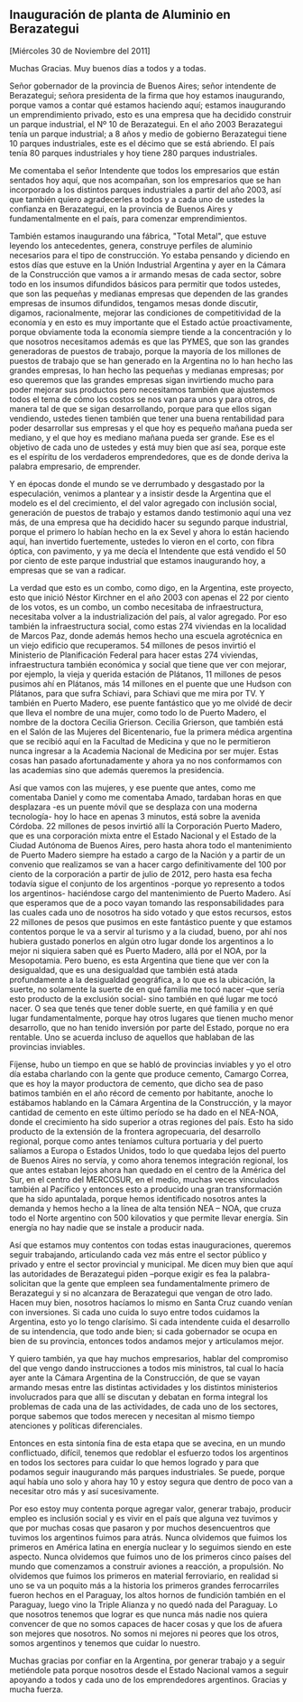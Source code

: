 Inauguración de planta de Aluminio en Berazategui
-------------------------------------------------

[Miércoles 30 de Noviembre del 2011]

Muchas Gracias. Muy buenos días a todos y a todas.

Señor gobernador de la provincia de Buenos Aires; señor intendente de
Berazategui; señora presidenta de la firma que hoy estamos inaugurando,
porque vamos a contar qué estamos haciendo aquí; estamos inaugurando un
emprendimiento privado, esto es una empresa que ha decidido construir un
parque industrial, el Nº 10 de Berazategui. En el año 2003 Berazategui
tenía un parque industrial; a 8 años y medio de gobierno Berazategui
tiene 10 parques industriales, este es el décimo que se está abriendo.
El país tenía 80 parques industriales y hoy tiene 280 parques
industriales.

Me comentaba el señor Intendente que todos los empresarios que están
sentados hoy aquí, que nos acompañan, son los empresarios que se han
incorporado a los distintos parques industriales a partir del año 2003,
así que también quiero agradecerles a todos y a cada uno de ustedes la
confianza en Berazategui, en la provincia de Buenos Aires y
fundamentalmente en el país, para comenzar emprendimientos.

También estamos inaugurando una fábrica, "Total Metal", que estuve
leyendo los antecedentes, genera, construye perfiles de aluminio
necesarios para el tipo de construcción. Yo estaba pensando y diciendo
en estos días que estuve en la Unión Industrial Argentina y ayer en la
Cámara de la Construcción que vamos a ir armando mesas de cada sector,
sobre todo en los insumos difundidos básicos para permitir que todos
ustedes, que son las pequeñas y medianas empresas que dependen de las
grandes empresas de insumos difundidos, tengamos mesas donde discutir,
digamos, racionalmente, mejorar las condiciones de competitividad de la
economía y en esto es muy importante que el Estado actúe proactivamente,
porque obviamente toda la economía siempre tiende a la concentración y
lo que nosotros necesitamos además es que las PYMES, que son las grandes
generadoras de puestos de trabajo, porque la mayoría de los millones de
puestos de trabajo que se han generado en la Argentina no lo han hecho
las grandes empresas, lo han hecho las pequeñas y medianas empresas; por
eso queremos que las grandes empresas sigan invirtiendo mucho para poder
mejorar sus productos pero necesitamos también que ajustemos todos el
tema de cómo los costos se nos van para unos y para otros, de manera tal
de que se sigan desarrollando, porque para que ellos sigan vendiendo,
ustedes tienen también que tener una buena rentabilidad para poder
desarrollar sus empresas y el que hoy es pequeño mañana pueda ser
mediano, y el que hoy es mediano mañana pueda ser grande. Ese es el
objetivo de cada uno de ustedes y está muy bien que así sea, porque este
es el espíritu de los verdaderos emprendedores, que es de donde deriva
la palabra empresario, de emprender.

Y en épocas donde el mundo se ve derrumbado y desgastado por la
especulación, venimos a plantear y a insistir desde la Argentina que el
modelo es el del crecimiento, el del valor agregado con inclusión
social, generación de puestos de trabajo y estamos dando testimonio aquí
una vez más, de una empresa que ha decidido hacer su segundo parque
industrial, porque el primero lo habían hecho en la ex Sevel y ahora lo
están haciendo aquí, han invertido fuertemente, ustedes lo vieron en el
corto, con fibra óptica, con pavimento, y ya me decía el Intendente que
está vendido el 50 por ciento de este parque industrial que estamos
inaugurando hoy, a empresas que se van a radicar.

La verdad que esto es un combo, como digo, en la Argentina, este
proyecto, esto que inició Néstor Kirchner en el año 2003 con apenas el
22 por ciento de los votos, es un combo, un combo necesitaba de
infraestructura, necesitaba volver a la industrialización del país, al
valor agregado. Por eso también la infraestructura social, como estas
274 viviendas en la localidad de Marcos Paz, donde además hemos hecho
una escuela agrotécnica en un viejo edificio que recuperamos. 54
millones de pesos invirtió el Ministerio de Planificación Federal para
hacer estas 274 viviendas, infraestructura también económica y social
que tiene que ver con mejorar, por ejemplo, la vieja y querida estación
de Plátanos, 11 millones de pesos pusimos ahí en Plátanos, más 14
millones en el puente que une Hudson con Plátanos, para que sufra
Schiavi, para Schiavi que me mira por TV. Y también en Puerto Madero,
ese puente fantástico que yo me olvidé de decir que lleva el nombre de
una mujer, como todo lo de Puerto Madero, el nombre de la doctora
Cecilia Grierson. Cecilia Grierson, que también está en el Salón de las
Mujeres del Bicentenario, fue la primera médica argentina que se recibió
aquí en la Facultad de Medicina y que no le permitieron nunca ingresar a
la Academia Nacional de Medicina por ser mujer. Estas cosas han pasado
afortunadamente y ahora ya no nos conformamos con las academias sino que
además queremos la presidencia.

Así que vamos con las mujeres, y ese puente que antes, como me comentaba
Daniel y como me comentaba Amado, tardaban horas en que desplazara -es
un puente móvil que se desplaza con una moderna tecnología- hoy lo hace
en apenas 3 minutos, está sobre la avenida Córdoba. 22 millones de pesos
invirtió allí la Corporación Puerto Madero, que es una corporación mixta
entre el Estado Nacional y el Estado de la Ciudad Autónoma de Buenos
Aires, pero hasta ahora todo el mantenimiento de Puerto Madero siempre
ha estado a cargo de la Nación y a partir de un convenio que realizamos
se van a hacer cargo definitivamente del 100 por ciento de la
corporación a partir de julio de 2012, pero hasta esa fecha todavía
sigue el conjunto de los argentinos -porque yo represento a todos los
argentinos- haciéndose cargo del mantenimiento de Puerto Madero. Así que
esperamos que de a poco vayan tomando las responsabilidades para las
cuales cada uno de nosotros ha sido votado y que estos recursos, estos
22 millones de pesos que pusimos en este fantástico puente y que estamos
contentos porque le va a servir al turismo y a la ciudad, bueno, por ahí
nos hubiera gustado ponerlos en algún otro lugar donde los argentinos a
lo mejor ni siquiera saben qué es Puerto Madero, allá por el NOA, por la
Mesopotamia. Pero bueno, es esta Argentina que tiene que ver con la
desigualdad, que es una desigualdad que también está atada profundamente
a la desigualdad geográfica, a lo que es la ubicación, la suerte, no
solamente la suerte de en qué familia me tocó nacer –que sería esto
producto de la exclusión social- sino también en qué lugar me tocó
nacer. O sea que tenés que tener doble suerte, en qué familia y en qué
lugar fundamentalmente, porque hay otros lugares que tienen mucho menor
desarrollo, que no han tenido inversión por parte del Estado, porque no
era rentable. Uno se acuerda incluso de aquellos que hablaban de las
provincias inviables.

Fíjense, hubo un tiempo en que se habló de provincias inviables y yo el
otro día estaba charlando con la gente que produce cemento, Camargo
Correa, que es hoy la mayor productora de cemento, que dicho sea de paso
batimos también en el año récord de cemento por habitante, anoche lo
estábamos hablando en la Cámara Argentina de la Construcción, y la mayor
cantidad de cemento en este último período se ha dado en el NEA-NOA,
donde el crecimiento ha sido superior a otras regiones del país. Esto ha
sido producto de la extensión de la frontera agropecuaria, del
desarrollo regional, porque como antes teníamos cultura portuaria y del
puerto salíamos a Europa o Estados Unidos, todo lo que quedaba lejos del
puerto de Buenos Aires no servía, y como ahora tenemos integración
regional, los que antes estaban lejos ahora han quedado en el centro de
la América del Sur, en el centro del MERCOSUR, en el medio, muchas veces
vinculados también al Pacífico y entonces esto a producido una gran
transformación que ha sido apuntalada, porque hemos identificado
nosotros antes la demanda y hemos hecho a la línea de alta tensión NEA –
NOA, que cruza todo el Norte argentino con 500 kilovatios y que permite
llevar energía. Sin energía no hay nadie que se instale a producir nada.

Así que estamos muy contentos con todas estas inauguraciones, queremos
seguir trabajando, articulando cada vez más entre el sector público y
privado y entre el sector provincial y municipal. Me dicen muy bien que
aquí las autoridades de Berazategui piden –porque exigir es fea la
palabra- solicitan que la gente que empleen sea fundamentalmente primero
de Berazategui y si no alcanzara de Berazategui que vengan de otro lado.
Hacen muy bien, nosotros hacíamos lo mismo en Santa Cruz cuando venían
con inversiones. Si cada uno cuida lo suyo entre todos cuidamos la
Argentina, esto yo lo tengo clarísimo. Si cada intendente cuida el
desarrollo de su intendencia, que todo ande bien; si cada gobernador se
ocupa en bien de su provincia, entonces todos andamos mejor y
articulamos mejor.

Y quiero también, ya que hay muchos empresarios, hablar del compromiso
del que vengo dando instrucciones a todos mis ministros, tal cual lo
hacía ayer ante la Cámara Argentina de la Construcción, de que se vayan
armando mesas entre las distintas actividades y los distintos
ministerios involucrados para que allí se discutan y debatan en forma
integral los problemas de cada una de las actividades, de cada uno de
los sectores, porque sabemos que todos merecen y necesitan al mismo
tiempo atenciones y políticas diferenciales.

Entonces en esta sintonía fina de esta etapa que se avecina, en un mundo
conflictuado, difícil, tenemos que redoblar el esfuerzo todos los
argentinos en todos los sectores para cuidar lo que hemos logrado y para
que podamos seguir inaugurando más parques industriales. Se puede,
porque aquí había uno solo y ahora hay 10 y estoy segura que dentro de
poco van a necesitar otro más y así sucesivamente.

Por eso estoy muy contenta porque agregar valor, generar trabajo,
producir empleo es inclusión social y es vivir en el país que alguna vez
tuvimos y que por muchas cosas que pasaron y por muchos desencuentros
que tuvimos los argentinos fuimos para atrás. Nunca olvidemos que fuimos
los primeros en América latina en energía nuclear y lo seguimos siendo
en este aspecto. Nunca olvidemos que fuimos uno de los primeros cinco
países del mundo que comenzamos a construir aviones a reacción, a
propulsión. No olvidemos que fuimos los primeros en material
ferroviario, en realidad si uno se va un poquito más a la historia los
primeros grandes ferrocarriles fueron hechos en el Paraguay, los altos
hornos de fundición también en el Paraguay, luego vino la Triple Alianza
y no quedó nada del Paraguay. Lo que nosotros tenemos que lograr es que
nunca más nadie nos quiera convencer de que no somos capaces de hacer
cosas y que los de afuera son mejores que nosotros. No somos ni mejores
ni peores que los otros, somos argentinos y tenemos que cuidar lo
nuestro.

Muchas gracias por confiar en la Argentina, por generar trabajo y a
seguir metiéndole pata porque nosotros desde el Estado Nacional vamos a
seguir apoyando a todos y cada uno de los emprendedores argentinos.
Gracias y mucha fuerza.
